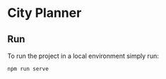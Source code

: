 # City Planner


## Run

To run the project in a local environment simply run:

```
npm run serve
```
